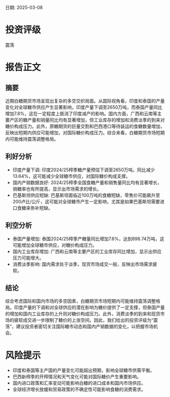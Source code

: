 
日期: 2025-03-08

# 投资评级

震荡

# 报告正文

## 摘要

近期白糖期货市场呈现出复杂的多空交织局面。从国际视角看，印度和泰国的产量变化对全球糖市供应产生显著影响，印度产量下调至2650万吨，而泰国产量同比增加7.8%，这在一定程度上抵消了印度减产的影响。国内方面，广西和云南等主要产区的糖产量和销量同比均有显著增加，但工业库存的增加和消费淡季的到来对糖价构成压力。此外，原糖期货的巨量交割和巴西港口等待装运的食糖数量增加，反映出短期内供应可能增加，对国际糖价构成压力。综合来看，白糖期货市场短期内可能维持震荡调整格局。

## 利好分析

* 印度产量下调: 印度2024/25榨季糖产量预估下调至2650万吨，同比减少13.64%，这可能减少全球糖市供应，对国际糖价构成支撑。
* 国内产销数据良好: 2024/25榨季全国食糖产量和销售量同比均有显著增长，销糖率也有所提高，显示出市场需求的增长。
* 巴基斯坦供应短缺: 巴基斯坦面临近100万吨的食糖短缺，零售价可能飙升至200卢比/公斤，这可能对全球糖市产生一定影响，尤其是如果巴基斯坦需要进口食糖来弥补短缺。

## 利空分析

* 泰国产量增加: 泰国2024/25榨季产糖量同比增加7.8%，达到898.74万吨，这可能增加全球糖市供应，对糖价构成压力。
* 国内工业库存增加: 广西和云南等主要产区的工业库存同比增加，显示出供应压力可能增大。
* 消费淡季影响: 国内需求处于淡季，现货市场成交一般，反映出市场需求疲软。

## 结论

综合考虑国际和国内市场的多空因素，白糖期货市场短期内可能维持震荡调整格局。印度产量的下调和对全球供应的潜在影响为糖价提供了一定支撑，但泰国产量的增加和国内工业库存的上升则对糖价构成压力。此外，消费淡季的到来和现货市场的疲软成交进一步限制了糖价的上涨空间。因此，我们给出的投资评级为“震荡”，建议投资者密切关注国际糖市动态和国内产销数据的变化，以把握市场机会。

# 风险提示

* 印度和泰国等主产国的产量变化可能超出预期，影响全球糖市供需平衡。
* 巴西新榨季的开榨情况和天气变化可能对国际糖价产生重要影响。
* 国内进口政策和汇率变动可能影响白糖的进口成本和国内市场供应。
* 全球经济增长放缓和贸易政策的不确定性可能影响食糖的消费需求。
